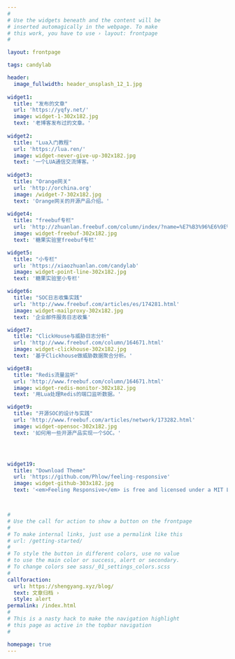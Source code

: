 ```yaml
---
#
# Use the widgets beneath and the content will be
# inserted automagically in the webpage. To make
# this work, you have to use › layout: frontpage
#

layout: frontpage

tags: candylab

header:
  image_fullwidth: header_unsplash_12_1.jpg
  
widget1:
  title: "发布的文章"
  url: 'https://yqfy.net/'
  image: widget-1-302x182.jpg
  text: '老博客发布过的文章。'
   
widget2:
  title: "Lua入门教程"
  url: 'https://lua.ren/'
  image: widget-never-give-up-302x182.jpg  
  text: '一个LUA通信交流博客。'
   
widget3:
  title: "Orange网关"
  url: 'http://orchina.org'
  image: /widget-7-302x182.jpg
  text: 'Orange网关的开源产品介绍。'
  
widget4:
  title: "freebuf专栏"
  url: 'http://zhuanlan.freebuf.com/column/index/?name=%E7%B3%96%E6%9E%9C%E5%AE%9E%E9%AA%8C%E5%AE%A4'
  image: widget-freebuf-302x182.jpg
  text: '糖果实验室freebuf专栏'

widget5:
  title: "小专栏"
  url: 'https://xiaozhuanlan.com/candylab'
  image: widget-point-line-302x182.jpg  
  text: '糖果实验室小专栏'

widget6:
  title: "SOC日志收集实践"
  url: 'http://www.freebuf.com/articles/es/174281.html'
  image: widget-mailproxy-302x182.jpg
  text: '企业邮件服务日志收集'

widget7:
  title: "ClickHouse与威胁日志分析"
  url: 'http://www.freebuf.com/column/164671.html'
  image: widget-clickhouse-302x182.jpg
  text: '基于Clickhouse做威胁数据聚合分析。'

widget8:
  title: "Redis流量监听"
  url: 'http://www.freebuf.com/column/164671.html'
  image: widget-redis-monitor-302x182.jpg
  text: '用Lua处理Redis的端口监听数据。'

widget9:
  title: "开源SOC的设计与实践"
  url: 'http://www.freebuf.com/articles/network/173282.html'
  image: widget-opensoc-302x182.jpg
  text: '如何用一些开源产品实现一个SOC。'




widget19:
  title: "Download Theme"
  url: 'https://github.com/Phlow/feeling-responsive'
  image: widget-github-303x182.jpg
  text: '<em>Feeling Responsive</em> is free and licensed under a MIT License. Make it your own and start building. Grab the <a href="https://github.com/Phlow/feeling-responsive/tree/bare-bones-version">Bare-Bones-Version</a> for a fresh start or learn how to use it with the <a href="https://github.com/Phlow/feeling-responsive/tree/gh-pages">education-version</a> with sample posts and images. Then tell me via Twitter <a href="http://twitter.com/phlow">@phlow</a>.'



#
# Use the call for action to show a button on the frontpage
#
# To make internal links, just use a permalink like this
# url: /getting-started/
#
# To style the button in different colors, use no value
# to use the main color or success, alert or secondary.
# To change colors see sass/_01_settings_colors.scss
#
callforaction:
  url: https://shengyang.xyz/blog/ 
  text: 文章归档 ›
  style: alert
permalink: /index.html
#
# This is a nasty hack to make the navigation highlight
# this page as active in the topbar navigation
#

homepage: true
---
```


<meta name="keywords" content="candylab, 糖果实验室">





